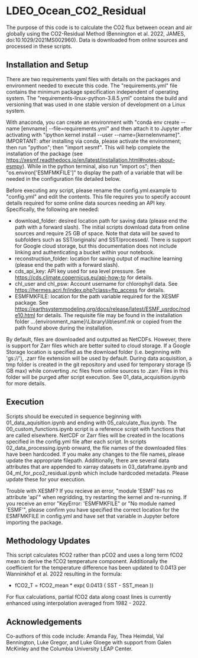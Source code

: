# LDEO_Ocean_CO2_Residual

The purpose of this code is to calculate the CO2 flux between ocean and air globally using the CO2-Residual Method (Bennington et al. 2022, JAMES, doi:10.1029/2021MS002960). Data is downloaded from online sources and processed in these scripts.

## Installation and Setup
There are two requirements yaml files with details on the packages and environment needed to execute this code. The "requirements.yml" file contains the minimum package specification independent of operating system. The "requirements-linux-python-3.8.5.yml" contains the  build and versioning that was used in one stable version of development on a Linux system. 

With anaconda, you can create an environment with "conda env create --name [envname] --file=requirements.yml" and then attach it to Jupyter after activating with "ipython kernel install --user --name=[kernelenvname]". IMPORTANT: after installing via conda, please activate the environment; then run "python"; then "import xesmf". This will help complete the installation of the package (see https://xesmf.readthedocs.io/en/latest/installation.html#notes-about-esmpy). While in the python terminal, also run "import os"; then "os.environ['ESMFMKFILE']" to display the path of a variable that will be needed in the configuration file detailed below. 

Before executing any script, please rename the config.yml.example to "config.yml" and edit the contents. This file requires you to specify account details required for some online data sources needing an API key. Specifically, the following are needed:
  
  - download_folder: desired location path for saving data (please end the path with a forward slash). The initial scripts download data from online sources and require 25 GB of space. Note that data will be saved to subfolders such as SST/originals/ and SST/processed/. There is support for Google cloud storage, but this documentation does not include linking and authenticating a bucket within your notebook. 
  - reconstruction_folder: location for saving output of machine learning (please end the path with a forward slash).
  - cds_api_key: API key used for sea level pressure. See https://cds.climate.copernicus.eu/api-how-to for details.
  - chl_user and chl_psw: Account username for chlorophyll data. See https://hermes.acri.fr/index.php?class=ftp_access for details.
  - ESMFMKFILE: location for the path variable required for the XESMF package. See https://earthsystemmodeling.org/docs/release/latest/ESMF_usrdoc/node10.html for details. The requisite file may be found in the installation folder ...\{environment_name}\Library\lib\esmf.mk or copied from the path found above during the installation. 
  

By default, files are downloaded and outputted as NetCDFs. However, there is support for Zarr files which are better suited to cloud storage. If a Google Storage location is specified as the download folder (i.e. beginning with 'gs://'), .zarr file extension will be used by default. During data acquisition, a tmp folder is created in the git repository and used for temporary storage (5 GB max) while converting .nc files from online sources to .zarr. Files in this folder will be purged after script execution. See 01_data_acquisition.ipynb for more details. 


## Execution
Scripts should be executed in sequence beginning with 01_data_aquisition.ipynb and ending with 05_calculate_flux.ipynb. The 00_custom_functions.ipynb script is a reference script with functions that are called elsewhere. NetCDF or Zarr files will be created in the locations specified in the config.yml file after each script. 
In scripts 02_data_processing.ipynb onward, the file names of the downloaded files have been hardcoded. If you make any changes to the file names, please update the appropriate filepath. Additionally, there are several data attributes that are appended to xarray datasets in 03_dataframe.ipynb and 04_ml_for_pco2_residual.ipynb which include hardcoded metadata. Please update these for your execution.

Trouble with XESMF? If you recieve an error, "module 'ESMF' has no attribute 'api'" when regridding, try restarting the kernel and re-running. If you receive an error "KeyError: 'ESMFMKFILE" or "No module named 'ESMF'", please confirm you have specified the correct location for the ESMFMKFILE in config.yml and have set that variable in Jupyter before importing the package. 


## Methodology Updates
This script calculates fCO2 rather than pCO2 and uses a long term fCO2 mean to derive the fCO2 temperature component. Additionally the coefficient for the temperature difference has been updated to 0.0413 per Wanninkhof et al. 2022 resulting in the formula:
 - fCO2_T = fCO2_mean * exp( 0.0413 ( SST - SST_mean ))

For flux calculations, partial fCO2 data along coast lines is currently enhanced using interpolation averaged from 1982 - 2022. 


## Acknowledgements
Co-authors of this code include: Amanda Fay, Thea Heimdal, Val Bennington, Luke Gregor, and Luke Gloege with support from Galen McKinley and the Columbia University LEAP Center.
